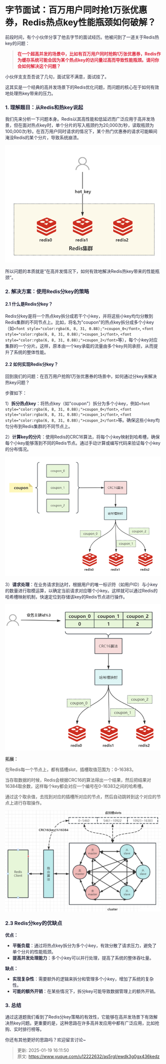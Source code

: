 # 字节面试：百万用户同时抢1万张优惠券，Redis热点key性能瓶颈如何破解？

<font style="color:rgba(6, 8, 31, 0.88);">前段时间，有个小伙伴分享了他去字节的面试经历。他被问到了一道关于Redis热key的问题：</font>

> **<font style="color:#DF2A3F;">在一个超高并发的场景中，比如有百万用户同时抢购1万张优惠券，Redis作为缓存系统可能会因为某个热点key的访问量过高而导致性能瓶颈。请问你会如何解决这个问题？</font>**
>

<font style="color:rgba(6, 8, 31, 0.88);">小伙伴支支吾吾说了几句，面试官不满意，面试挂了。</font>

<font style="color:rgba(6, 8, 31, 0.88);">这其实是一个经典的高并发场景下的Redis优化问题，而问题的核心在于如何有效地处理热key带来的压力。</font>

### <font style="color:rgba(6, 8, 31, 0.88);">1. 理解题目：从Redis和热key说起</font>
<font style="color:rgba(6, 8, 31, 0.88);">我们先来分析一下问题本身。Redis以其高性能和低延迟而广泛应用于高并发场景，但在面对热点key时，单个分片的写入瓶颈约为20,000次/秒，读取瓶颈为100,000次/秒。在百万用户同时请求的情况下，某个热门优惠券的请求可能瞬间淹没Redis的某个分片，导致系统崩溃。</font>

![1737274091827-3dda4cc5-d0ee-48ec-b2ee-4ec9598cc6cb.png](./img/b0X35tFpT8uOr9L7/1737274091827-3dda4cc5-d0ee-48ec-b2ee-4ec9598cc6cb-677033.png)

<font style="color:rgba(6, 8, 31, 0.88);">所以问题的本质就是“在高并发情况下，如何有效地解决Redis热key带来的性能瓶颈”。</font>

### <font style="color:rgba(6, 8, 31, 0.88);">2. 解决方案：使用Redis分key的策略</font>
#### <font style="color:rgba(6, 8, 31, 0.88);">2.1 什么是Redis分key？</font>
<font style="color:rgba(6, 8, 31, 0.88);">Redis分key是将一个热点key拆分成若干个小key，并将这些小key均匀分散到Redis集群的不同节点上。比如，将名为"coupon"的热点key拆分成多个小key（如</font>`<font style="color:rgba(6, 8, 31, 0.88);">coupon_0</font>`<font style="color:rgba(6, 8, 31, 0.88);">,</font><font style="color:rgba(6, 8, 31, 0.88);"> </font>`<font style="color:rgba(6, 8, 31, 0.88);">coupon_1</font>`<font style="color:rgba(6, 8, 31, 0.88);">,</font><font style="color:rgba(6, 8, 31, 0.88);"> </font>`<font style="color:rgba(6, 8, 31, 0.88);">coupon_2</font>`<font style="color:rgba(6, 8, 31, 0.88);">等），每个小key对应集群的一个分片。这样，原本由一个key承载的流量由多个key共同承担，从而提升了系统的整体性能。</font>



#### <font style="color:rgba(6, 8, 31, 0.88);">2.2 如何实现Redis分key？</font>
<font style="color:rgba(6, 8, 31, 0.88);">回到我们的问题：在百万用户抢购1万张优惠券的场景中，如何通过分key来解决热key问题？</font>

<font style="color:rgba(6, 8, 31, 0.88);">步骤如下：</font>

<font style="color:rgba(6, 8, 31, 0.88);">1）</font>**<font style="color:rgba(6, 8, 31, 0.88);">拆分热点key</font>**<font style="color:rgba(6, 8, 31, 0.88);">：将热点key（如"coupon"）拆分为多个小key，例如</font>`<font style="color:rgba(6, 8, 31, 0.88);">coupon_0</font>`<font style="color:rgba(6, 8, 31, 0.88);">,</font><font style="color:rgba(6, 8, 31, 0.88);"> </font>`<font style="color:rgba(6, 8, 31, 0.88);">coupon_1</font>`<font style="color:rgba(6, 8, 31, 0.88);">,</font><font style="color:rgba(6, 8, 31, 0.88);"> </font>`<font style="color:rgba(6, 8, 31, 0.88);">coupon_2</font>`<font style="color:rgba(6, 8, 31, 0.88);">等。确保这些小key均匀分布到Redis集群的不同节点上。</font>

<font style="color:rgba(6, 8, 31, 0.88);">2）</font>**<font style="color:rgba(6, 8, 31, 0.88);">计算key的分片</font>**<font style="color:rgba(6, 8, 31, 0.88);">：使用Redis的CRC16算法，将每个小key映射到哈希槽，确保每个小key能够落到不同的Redis节点。通过手动计算或编写代码来验证每个小key的分布情况。</font>

![1737270023591-fe6e7e25-b512-495b-bffa-649c2ff3c390.png](./img/b0X35tFpT8uOr9L7/1737270023591-fe6e7e25-b512-495b-bffa-649c2ff3c390-688518.png)

<font style="color:rgba(6, 8, 31, 0.88);">3）</font>**<font style="color:rgba(6, 8, 31, 0.88);">请求处理</font>**<font style="color:rgba(6, 8, 31, 0.88);">：在业务请求到达时，根据用户的唯一标识符（如用户ID）与小key的数量进行取模运算，以确定当前请求对应哪个小key。这样就可以通过Redis的哈希槽映射机制，快速定位到存储该key的Redis节点进行操作。</font>

![1737273928594-8c8c1c3f-8329-40e7-81e5-3ac1c5ed163c.png](./img/b0X35tFpT8uOr9L7/1737273928594-8c8c1c3f-8329-40e7-81e5-3ac1c5ed163c-364930.png)



**<font style="color:rgb(77, 77, 77);">拓展：</font>**

<font style="color:rgb(77, 77, 77);">在Redis每一个节点上，都有插槽slot，</font><font style="color:rgb(77, 77, 77);">插槽取值范围为：0-16383。</font>

<font style="color:rgb(77, 77, 77);">当存取数据的时候，Redis会根据CRC16的算法得出一个结果，然后把结果对16384取余数，这样每个key都会对应一个编号在0-16383之间的哈希槽。</font>

<font style="color:rgb(77, 77, 77);">通过这个取余值，去找到对应的插槽所对应的节点，然后自动跳转到这个对应的节点上进行存取操作。</font>

![1737273091924-babcc7f8-22e1-4e1f-8908-7e5f72fd9696.png](./img/b0X35tFpT8uOr9L7/1737273091924-babcc7f8-22e1-4e1f-8908-7e5f72fd9696-173829.png)

### <font style="color:rgba(6, 8, 31, 0.88);">2.3 Redis分key的优缺点</font>
**<font style="color:rgba(6, 8, 31, 0.88);">优点：</font>**

+ **<font style="color:rgba(6, 8, 31, 0.88);">平衡负载</font>**<font style="color:rgba(6, 8, 31, 0.88);">：通过将热点key拆分为多个小key，有效分散了请求压力，避免了单个分片的性能瓶颈。</font>
+ **<font style="color:rgba(6, 8, 31, 0.88);">提高并发处理能力</font>**<font style="color:rgba(6, 8, 31, 0.88);">：多个小key可以并行处理，提高了系统的整体吞吐量。</font>

**<font style="color:rgba(6, 8, 31, 0.88);">缺点：</font>**

+ **<font style="color:rgba(6, 8, 31, 0.88);">实现复杂性</font>**<font style="color:rgba(6, 8, 31, 0.88);">：需要额外的逻辑来拆分和管理多个小key，增加了系统的复杂性。</font>
+ **<font style="color:rgba(6, 8, 31, 0.88);">可能的额外开销</font>**<font style="color:rgba(6, 8, 31, 0.88);">：在某些情况下，拆分key可能导致数据管理上的额外开销。</font>

### <font style="color:rgba(6, 8, 31, 0.88);">3. 总结</font>
<font style="color:rgba(6, 8, 31, 0.88);">通过这道题我们看到了Redis分key策略的有效性，它能够在高并发场景下有效解决热key问题。更重要的是，这种思路在许多高并发应用中都有广泛应用，比如抢购、实时排行榜等。</font>

<font style="color:rgba(6, 8, 31, 0.88);">你还有其他更好的思路吗？欢迎留言讨论~</font>



> 更新: 2025-01-19 16:11:50  
> 原文: <https://www.yuque.com/u12222632/as5rgl/ewdk3g0gx436kedz>
